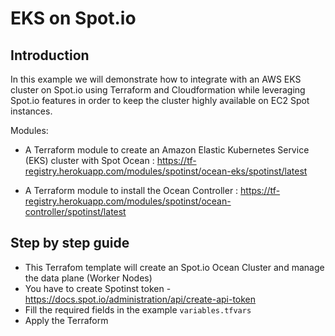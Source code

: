# EKS on Spot.io

## Introduction

In this example we will demonstrate how to integrate with an AWS EKS cluster on Spot.io using Terraform and Cloudformation while leveraging Spot.io features in order to keep the cluster highly available on EC2 Spot instances.

Modules:
- A Terraform module to create an Amazon Elastic Kubernetes Service (EKS) cluster with Spot Ocean : https://tf-registry.herokuapp.com/modules/spotinst/ocean-eks/spotinst/latest

- A Terraform module to install the Ocean Controller : https://tf-registry.herokuapp.com/modules/spotinst/ocean-controller/spotinst/latest

## Step by step guide
* This Terrafom template will create an Spot.io Ocean Cluster and manage the data plane (Worker Nodes)
* You have to create Spotinst token  - https://docs.spot.io/administration/api/create-api-token
* Fill the required fields in the example ```variables.tfvars```
* Apply the Terraform